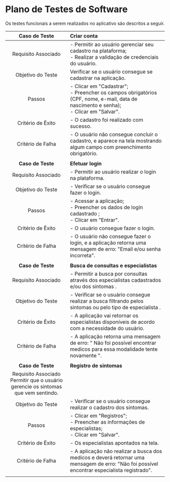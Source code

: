 # Plano de Testes de Software

Os testes funcionais a serem realizados no aplicativo são descritos a seguir.

 
| **Caso de Teste** | **Criar conta** 	|
| :---: | :--- |
| Requisito Associado |  - Permitir ao usuário gerenciar seu cadastro na plataforma; <br> - Realizar a validação de credenciais do usuário. |
| Objetivo do Teste | Verificar se o usuário consegue se cadastrar na aplicação. |
| Passos |  - Clicar em "Cadastrar";  <br> - Preencher os campos obrigatórios (CPF, nome, e-mail, data de nascimento e senha); <br> - Clicar em "Salvar". |
|Critério de Êxito | - O cadastro foi realizado com sucesso. |
|Critério de Falha | - O usuário não consegue concluir o cadastro, e aparece na tela mostrando algum campo com preenchimento obrigatório. |
|  	|  	|
| **Caso de Teste** | **Efetuar login** |
| Requisito Associado | - Permitir ao usuário realizar o login na plataforma. |
| Objetivo do Teste | - Verificar se o usuário consegue fazer o login. |
| Passos | - Acessar a aplicação; <br> - Preencher os dados de login cadastrado ; <br> - Clicar em "Entrar". |
|Critério de Êxito | - O usuário consegue fazer o login. |
|Critério de Falha | - O usuário não consegue fazer o login, e a aplicação retorna uma mensagem de erro: "Email e/ou senha incorreta". |
|  	|  	|
| **Caso de Teste** | **Busca de consultas e especialistas** |
| Requisito Associado |  - Permitir a busca por consultas através dos especialistas cadastrados e/ou dos sintomas . |
| Objetivo do Teste | - Verificar se o usuário consegue realizar a busca filtrando pelos sintomas ou pelo tipo de especialista . |
|Critério de Êxito | - A aplicação vai retornar os especialistas disponíveis de acordo com a necessidade do  usuário. |
|Critério de Falha | - A aplicação retorna uma mensagem de erro: " Não foi possível encontrar medicos para essa modalidade tente novamente ". |
| 	|  	|
| **Caso de Teste** | **Registro de sintomas** |
| Requisito Associado 	Permitir que o usuário gerencie os sintomas que vem sentindo. |
| Objetivo do Teste | - Verificar se o usuário consegue realizar o cadastro dos sintomas. |
| Passos | - Clicar em "Registros"; <br> - Preencher as informações de especialistas; <br> - Clicar em "Salvar". |
|Critério de Êxito | - Os especialistas  apontados na tela. |
|Critério de Falha | - A aplicação não realizar a busca dos medicos e deverá retornar uma mensagem de erro: "Não foi possível encontrar especialista registrado". |
|  	|  	|

